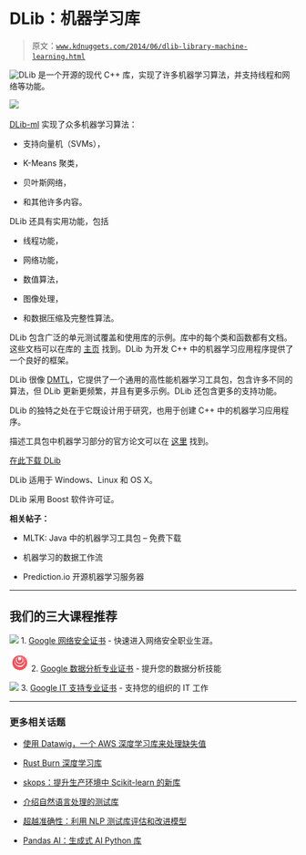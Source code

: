 # DLib：机器学习库

> 原文：[`www.kdnuggets.com/2014/06/dlib-library-machine-learning.html`](https://www.kdnuggets.com/2014/06/dlib-library-machine-learning.html)

![DLib](http://dlib.net/) 是一个开源的现代 C++ 库，实现了许多机器学习算法，并支持线程和网络等功能。

![](http://dlib.net/ml_guide.svg)

[DLib-ml](http://dlib.net/ml.html) 实现了众多机器学习算法：

+   支持向量机（SVMs），

+   K-Means 聚类，

+   贝叶斯网络，

+   和其他许多内容。

DLib 还具有实用功能，包括

+   线程功能，

+   网络功能，

+   数值算法，

+   图像处理，

+   和数据压缩及完整性算法。

DLib 包含广泛的单元测试覆盖和使用库的示例。库中的每个类和函数都有文档。这些文档可以在库的 [主页](http://dlib.net/) 找到。DLib 为开发 C++ 中的机器学习应用程序提供了一个良好的框架。

DLib 很像 [DMTL](http://dmtl.sourceforge.net/)，它提供了一个通用的高性能机器学习工具包，包含许多不同的算法，但 DLib 更新更频繁，并且有更多示例。DLib 还包含更多的支持功能。

DLib 的独特之处在于它既设计用于研究，也用于创建 C++ 中的机器学习应用程序。

描述工具包中机器学习部分的官方论文可以在 [这里](http://jmlr.org/papers/volume10/king09a/king09a.pdf) 找到。

[在此下载 DLib](http://sourceforge.net/projects/dclib/files/latest/download)

DLib 适用于 Windows、Linux 和 OS X。

DLib 采用 Boost 软件许可证。

**相关帖子：**

+   MLTK: Java 中的机器学习工具包 – 免费下载

+   机器学习的数据工作流

+   Prediction.io 开源机器学习服务器

* * *

## 我们的三大课程推荐

![](img/0244c01ba9267c002ef39d4907e0b8fb.png) 1\. [Google 网络安全证书](https://www.kdnuggets.com/google-cybersecurity) - 快速进入网络安全职业生涯。

![](img/e225c49c3c91745821c8c0368bf04711.png) 2\. [Google 数据分析专业证书](https://www.kdnuggets.com/google-data-analytics) - 提升您的数据分析技能

![](img/0244c01ba9267c002ef39d4907e0b8fb.png) 3\. [Google IT 支持专业证书](https://www.kdnuggets.com/google-itsupport) - 支持您的组织的 IT 工作

* * *

### 更多相关话题

+   [使用 Datawig，一个 AWS 深度学习库来处理缺失值](https://www.kdnuggets.com/2021/12/datawig-aws-deep-learning-library-missing-value-imputation.html)

+   [Rust Burn 深度学习库](https://www.kdnuggets.com/rust-burn-library-for-deep-learning)

+   [skops：提升生产环境中 Scikit-learn 的新库](https://www.kdnuggets.com/2023/02/skops-new-library-improve-scikitlearn-production.html)

+   [介绍自然语言处理的测试库](https://www.kdnuggets.com/2023/04/introducing-testing-library-natural-language-processing.html)

+   [超越准确性：利用 NLP 测试库评估和改进模型](https://www.kdnuggets.com/2023/04/john-snow-beyond-accuracy-nlp-test-library.html)

+   [Pandas AI：生成式 AI Python 库](https://www.kdnuggets.com/2023/05/pandas-ai-generative-ai-python-library.html)
